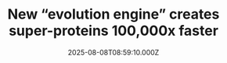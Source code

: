 ---
title: "New “evolution engine” creates super-proteins 100,000x faster"
date: 2025-08-08T08:59:10.000Z
category: Health
externalLink: "https://www.sciencedaily.com/releases/2025/08/250807233038.htm"
image: ""
excerpt: "Researchers at Scripps have created T7-ORACLE, a powerful new tool that speeds up evolution, allowing scientists to design and improve proteins thousands of times faster than nature. Using engineered bacteria and a modified viral replication system, this method can create new protein versions in days instead of months. In tests, it quickly produced enzymes that could survive extreme doses of…"
---